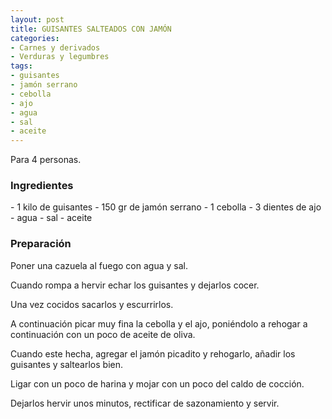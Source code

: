 ```yaml
---
layout: post
title: GUISANTES SALTEADOS CON JAMÓN
categories:
- Carnes y derivados
- Verduras y legumbres
tags:
- guisantes
- jamón serrano
- cebolla
- ajo
- agua
- sal
- aceite
---
```

Para 4 personas.

<h3>Ingredientes</h3>
- 1 kilo de guisantes
- 150 gr de jamón serrano
- 1 cebolla
- 3 dientes de ajo
- agua
- sal
- aceite

<h3>Preparación</h3>

Poner una cazuela al fuego con agua y sal.

Cuando rompa a hervir echar los guisantes y dejarlos cocer.

Una vez cocidos sacarlos y escurrirlos.

A continuación picar muy fina la cebolla y el ajo, poniéndolo a rehogar a continuación con un poco de aceite de oliva.

Cuando este hecha, agregar el jamón picadito y rehogarlo, añadir los guisantes y saltearlos bien.

Ligar con un poco de harina y mojar con un poco del caldo de cocción.

Dejarlos hervir unos minutos, rectificar de sazonamiento y servir.

